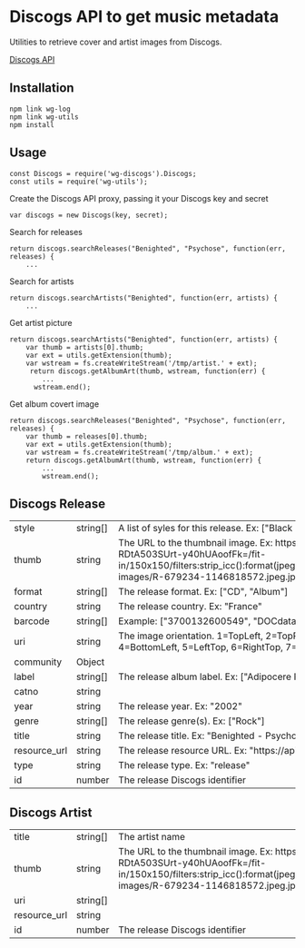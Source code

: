 # Discogs API to get music metadata

Utilities to retrieve cover and artist images from Discogs.

[Discogs API](https://www.discogs.com/developers/index.html)

## Installation

	npm link wg-log
	npm link wg-utils
	npm install


## Usage

	const Discogs = require('wg-discogs').Discogs;
	const utils = require('wg-utils');

Create the Discogs API proxy, passing it your Discogs key and secret

	var discogs = new Discogs(key, secret);
	
Search for releases

	return discogs.searchReleases("Benighted", "Psychose", function(err, releases) {
		...

Search for artists

	return discogs.searchArtists("Benighted", function(err, artists) {
		...

Get artist picture

	return discogs.searchArtists("Benighted", function(err, artists) {
	    var thumb = artists[0].thumb;
	    var ext = utils.getExtension(thumb);
	    var wstream = fs.createWriteStream('/tmp/artist.' + ext);
   		 return discogs.getAlbumArt(thumb, wstream, function(err) {
   		 	...
	      wstream.end();
	      
Get album covert image

	return discogs.searchReleases("Benighted", "Psychose", function(err, releases) {
		var thumb = releases[0].thumb;
		var ext = utils.getExtension(thumb);
		var wstream = fs.createWriteStream('/tmp/album.' + ext);
	    return discogs.getAlbumArt(thumb, wstream, function(err) {
	    	...
			wstream.end();


## Discogs Release

<table>
<tr>
	<td> style </td>
	<td> string[] </td>
	<td> A list of syles for this release. Ex: ["Black Metal", "Death Metal"], </td>
</tr>
<tr>
	<td> thumb </td>
	<td> string </td>
	<td> The URL to the thumbnail image. Ex: https://api-img.discogs.com/rYq-RDtA503SUrt-y40hUAoofFk=/fit-in/150x150/filters:strip_icc():format(jpeg):mode_rgb():quality(40)/discogs-images/R-679234-1146818572.jpeg.jpg </td>
</tr>
<tr>
	<td> format </td>
	<td> string[] </td>
	<td> The release format. Ex: ["CD", "Album"] </td>
</tr>
<tr>
	<td> country </td>
	<td> string </td>
	<td> The release country. Ex: "France" </td>
</tr>
<tr>
	<td> barcode </td>
	<td> string[] </td>
	<td> Example: ["3700132600549", "DOCdata FRANCE CDAR054"] </td>
</tr>
<tr>
	<td> uri </td>
	<td> string </td>
	<td> The image orientation. 1=TopLeft, 2=TopRight, 3=BottomRight, 4=BottomLeft, 5=LeftTop, 6=RightTop, 7=RightBottom, 8=LeftBottom </td>
</tr>
<tr>
	<td> community </td>
	<td> Object </td>
	<td>  </td>
</tr>
<tr>
	<td> label </td>
	<td> string[] </td>
	<td> The release album label. Ex: ["Adipocere Records"] </td>
</tr>
<tr>
	<td> catno </td>
	<td> string </td>
	<td> </td>
</tr>
<tr>
	<td> year </td>
	<td> string </td>
	<td> The release year. Ex: "2002" </td>
</tr>
<tr>
	<td> genre </td>
	<td> string[] </td>
	<td> The release genre(s). Ex: ["Rock"] </td>
</tr>
<tr>
	<td> title </td>
	<td> string </td>
	<td> The release title. Ex: "Benighted - Psychose" </td>
</tr>
<tr>
	<td> resource_url </td>
	<td> string </td>
	<td> The release resource URL. Ex: "https://api.discogs.com/releases/679234" </td>
</tr>
<tr>
	<td> type </td>
	<td> string </td>
	<td> The release type. Ex: "release" </td>
</tr>
<tr>
	<td> id </td>
	<td> number </td>
	<td> The release Discogs identifier </td>
</tr>
</table>

## Discogs Artist

<table>
<tr>
<td> title </td>
<td> string[] </td>
<td> The artist name </td>
</tr>
<tr>
<td> thumb </td>
<td> string </td>
<td> The URL to the thumbnail image. Ex: https://api-img.discogs.com/rYq-RDtA503SUrt-y40hUAoofFk=/fit-in/150x150/filters:strip_icc():format(jpeg):mode_rgb():quality(40)/discogs-images/R-679234-1146818572.jpeg.jpg </td>
</tr>
<tr>
<td> uri </td>
<td> string[] </td>
<td> </td>
</tr>
<tr> 
<td> resource_url </td>
<td> string </td>
<td> </td>
</tr>
<tr>
<td> id </td>
<td> number </td>
<td> The release Discogs identifier </td>
</tr>
</table>
